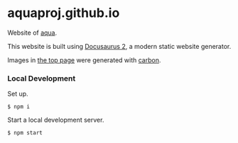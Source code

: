 # aquaproj.github.io

Website of [aqua](https://github.com/aquaproj/aqua).

This website is built using [Docusaurus 2](https://docusaurus.io/), a modern static website generator.

Images in [the top page](https://aquaproj.github.io/) were generated with [carbon](https://carbon.now.sh/).

### Local Development

Set up.

```console
$ npm i
```

Start a local development server.

```console
$ npm start
```
